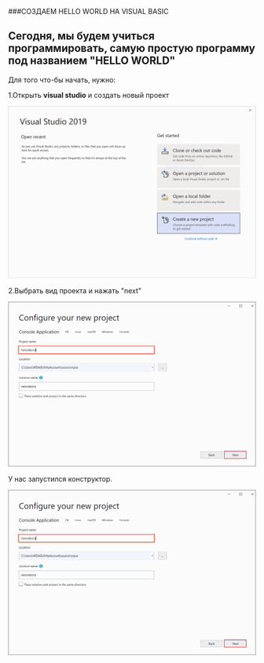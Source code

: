 ###СОЗДАЕМ HELLO WORLD НА VISUAL BASIC

Сегодня, мы будем учиться программировать,
самую простую программу под названием
"HELLO WORLD"
---
Для того что-бы начать, нужно:

1.Открыть **visual studio** и создать новый проект

![YMP](/images/start-window.png)

2.Выбрать вид проекта и нажать "next"

![YMP](/images/configure-new-project.png)

У нас запустился конструктор.


![YMP](/images/configure-new-project.png)

